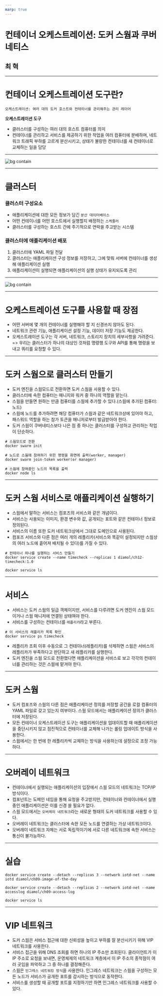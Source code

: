 ```yaml
---
marp: true
---
```


# 컨테이너 오케스트레이션: 도커 스웜과 쿠버네티스

## 최 혁

---

# 컨테이너 오케스트레이션 도구란?

    오케스트레이션: 여러 대의 도커 호스트와 컨테이너를 관리해주는 관리 레이어

**오케스트레이션 도구**

- 클러스터를 구성하는 여러 대의 호스트 컴퓨터를 의미
- 컨테이너를 관리하고 서비스를 제공하기 위한 작업을 여러 컴퓨터에 분배하며, 네트워크 트래픽 부하를 고르게 분산시키고, 상태가 불량한 컨테이너를 새 컨테이너로 교체하는 일을 담당

---

![bg contain](image.png)

---

# 클러스터

### 클러스터 구성요소

- 애플리케이션에 대한 모든 정보가 담긴 `분산 데이터베이스`
- 어떤 컨테이너를 어떤 호스트에서 실행할지 배정하는 `스케줄러`
- 클러스터를 구성하는 호스트 간에 주기적으로 연락을 주고받는 시스템

### 클러스터에 애플리케이션 배포

1. 클러스터에 YAML 파일 전달
2. 클러스터는 애플리케이션 구성 정보를 저장하고, 그에 맞춰 서버에 컨테이너를 생성해 애플리케이션 실행
3. 애플리케이션이 실행되면 애플리케이션의 실행 상태가 유지되도록 관리

---

![bg contain](image-1.png)

---

# 오케스트레이션 도구를 사용할 때 장점

- 어떤 서버에 몇 개의 컨테이너를 실행해야 할 지 신경쓰지 않아도 된다.
- 네트워크 관련 기능, 애플리케이션 설정 기능, 데이터 저장 기능도 제공한다.
- 오케스트레이션 도구는 각 서버, 네트워크, 스토리지 장치의 세부사항을 가려준다.
  => 우리는 클러스터가 하나의 대상인 것처럼 명령행 도구와 API를 통해 명령을 보내고 쿼리를 요청할 수 있다.

---

# 도커 스웜으로 클러스터 만들기

- 도커 엔진을 스웜모드로 전환하면 도커 스웜을 사용할 수 있다.
- 클러스터에 속한 컴퓨터는 매니지와 워커 중 하나의 역할을 맡는다.
- 스웜을 만들면 원하는 만큼 컴퓨터를 스웜에 추가할 수 있다.(스웜에 추가된 컴퓨터: 노드)
- 스웜에 노드를 추가하려면 해당 컴퓨터가 스웜과 같은 네트워크상에 있어야 하고, 패스워드 역할을 하는 참가 토큰을 매니저로부터 발급받아야 한다.
- 도커 스웜이 쿠버네티스보다 나은 점 중 하나는 클러스터를 구성하고 관리하는 작업이 단순하다.

```shell
# 스웜모드로 전환
docker swarm init

# 노드로 스웜에 참여하기 위한 명령을 화면에 출력(worker, manager)
docker swarm join-token worker(or manager)

# 스웜에 참여중인 노드의 목록을 출력
docker node ls
```

---

# 도커 스웜 서비스로 애플리케이션 실행하기

- 스웜에서 말하는 서비스는 컴포즈의 서비스와 같은 개념이다.
- 서비스는 사용되는 이미지, 환경 변수와 값, 공개되는 포트와 같은 컨테이너 정보로 정의된다.
- 서비스의 이름 또한 도커 네트워크상에서 그대로 도메인으로 사용된다.
- 컴포즈 서비스와 다른 점은 여러 개의 레플리카(서비스와 똑같이 설정되지만 스웜상의 여러 노드에 흩어져 배치될 수 있다)를 가질 수 있다.

```shell
# 컨테이너 하나를 실행하는 서비스 만들기
docker service create --name timecheck --replicas 1 diamol/ch12-timecheck:1.0

docker service ls
```

---

# 서비스

- 서비스는 도커 스웜의 일급 객체이지만, 서비스를 다루려면 도커 엔진이 스웜 모드이거나 스웜 매니저에 연결된 상태여야 한다.
- 서비스를 구성하는 컨테이너를 `레플리카`라고 부른다.

```shell
# 이 서비스의 래플리카 목록 확인
docker service ps timecheck
```

- 레플리카 조회 이후 수동으로 그 컨테이너(레플리카)를 삭제하면 스웜은 서비스의 레플리카가 부족하다고 판단하고 새 레플리카를 실행한다.
- 도커 엔진을 스웜 모드로 전환했다면 애플리케이션을 서비스로 보고 각각의 컨테이너를 관리하는 것은 스웜에 맡겨야 한다.

---

# 도커 스웜

- 도커 컴포즈와 스웜의 다른 점은 애플리케이션 정의를 저장할 공간을 로컬 컴퓨터의 YAML 파일로 갖고 있는지 여부이다. 스웜 모드에서는 애플리케이션 정의가 클러스터에 저장된다.
- 모든 컨테이너 오케스트레이션 도구는 애플리케이션을 업데이트할 때 애플리케이션을 중단시키지 않고 점진적으로 컨테이너를 교체해 나가는 롤링 업데이트 방식을 사용한다.
- 스웜에서는 한 번에 한 레플리카씩 교체하는 방식을 사용하는데 설정으로 조정 가능하다.

---

# 오버레이 네트워크

- 컨테이너에서 실행되는 애플리케이션의 입장에서 스웜 모드의 네트워크는 TCP/IP 방식이다.
- 컴포넌트는 도메인 네임을 통해 요청을 주고받지만, 컨테이너와 컨테이너에서 실행중인 애플리케이션은 이를 신경 쓸 필요가 없다.
- 스웜 모드에서는 `오버레이 네트워크`라는 새로운 형태의 도커 네트워크를 사용할 수 있다.
- 오버레이 네트워크는 클러스터에 속한 모든 노드를 연결하는 가상 네트워크이다.
- 오버레이 네트워크 자체는 서로 독립적이기에 서로 다른 네트워크에 속한 서비스는 통신이 불가능하다.

---

# 실습

```shell
docker service create --detach --replicas 3 --network iotd-net --name
iotd diamol/ch09-image-of-the-day

docker service create --detach --replicas 2 --network iotd-net --name
accesslog diamol/ch09-access-log

docker service ls
```

---

# VIP 네트워크

- 도커 스웜은 서비스 접근에 대한 신뢰성을 높이고 부하를 잘 분산시키기 위해 VIP 네트워크를 사용한다.
- 서비스 접근을 위해 DNS 조회를 하면 하나의 IP 주소만 조회된다. 클라이언트가 이 IP 주소로 요청을 보내면, 운영체제의 네트워크 계층에서 이 IP 주소의 종착점이 여러 곳임을 파악하고 그 중 하나를 결정해준다.
- 스웜은 `인그레스 네트워킹 방식`을 사용한다. 인그레스 네트워크는 스웜을 구성하는 모든 노드가 서비스가 공개한 포트를 감시하는 방식으로 동작한다.
- 서비스를 생성할 때 공개할 포트를 지정하기만 하면 인그레스 네트워크를 사용할 수 있다.
